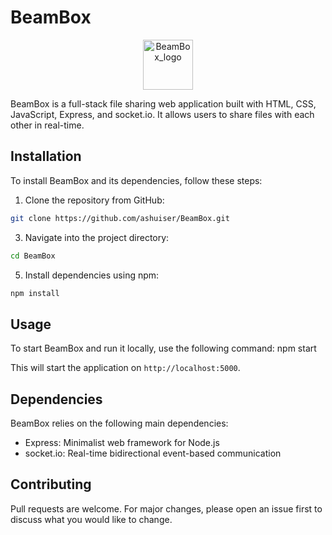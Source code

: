 # BeamBox
<p align="center">
  <img src="https://github.com/user-attachments/assets/7cf5d707-7319-447d-9e15-c490e050c1aa" alt="BeamBox_logo" height="80">
</p>

BeamBox is a full-stack file sharing web application built with HTML, CSS, JavaScript, Express, and socket.io. It allows users to share files with each other in real-time.

## Installation

To install BeamBox and its dependencies, follow these steps:

1. Clone the repository from GitHub:
```bash
git clone https://github.com/ashuiser/BeamBox.git
```
3. Navigate into the project directory:
```bash
cd BeamBox
```
5. Install dependencies using npm:
```bash
npm install
```

## Usage

To start BeamBox and run it locally, use the following command:
npm start

This will start the application on `http://localhost:5000`.

## Dependencies

BeamBox relies on the following main dependencies:
- Express: Minimalist web framework for Node.js
- socket.io: Real-time bidirectional event-based communication

## Contributing

Pull requests are welcome. For major changes, please open an issue first to discuss what you would like to change.
